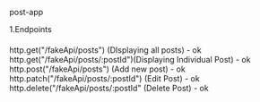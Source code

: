 post-app

1.Endpoints
####
http.get("/fakeApi/posts") (DIsplaying all posts) -  ok 
http.get("/fakeApi/posts/:postId")(Displaying Individual Post) - ok  
http.post("/fakeApi/posts") (Add new post) - ok
http.patch("/fakeApi/posts/:postId") (Edit Post) - ok 
http.delete("/fakeApi/posts/:postId" (Delete Post) - ok 
###

